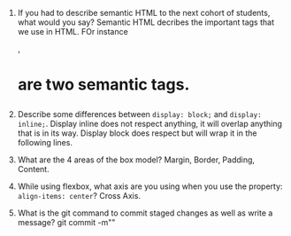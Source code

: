 1. If you had to describe semantic HTML to the next cohort of students, what would you say? Semantic HTML decribes the important tags that we use in HTML. FOr instance <p>,<h1> are two semantic tags.

2. Describe some differences between ```display: block;``` and ```display: inline;```. Display inline does not respect anything, it will overlap anything that is in its way. Display block does respect but will wrap it in the following lines.

3. What are the 4 areas of the box model? Margin, Border, Padding, Content.

4. While using flexbox, what axis are you using when you use the property: ```align-items: center```?  Cross Axis.

5. What is the git command to commit staged changes as well as write a message?  git commit -m""